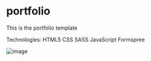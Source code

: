 # portfolio
This is the portfolio template


Technologies:
  HTML5
  CSS
  SASS
  JavaScript
  Formspree



  ![image](https://github.com/joc44/portfolio/assets/66038758/1eb12acc-7e7a-4645-bfed-7b203acf8566)

